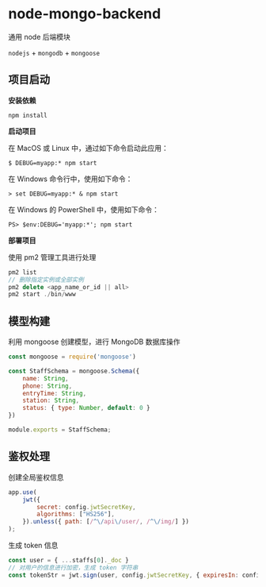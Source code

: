 # node-mongo-backend
通用 node 后端模块

`nodejs` + `mongodb` + `mongoose`

## 项目启动

**安装依赖**

```
npm install
```

**启动项目**

在 MacOS 或 Linux 中，通过如下命令启动此应用：

```console
$ DEBUG=myapp:* npm start
```

在 Windows 命令行中，使用如下命令：

```console
> set DEBUG=myapp:* & npm start
```

在 Windows 的 PowerShell 中，使用如下命令：

```console
PS> $env:DEBUG='myapp:*'; npm start
```

**部署项目**

使用 pm2 管理工具进行处理

```javascript
pm2 list
// 删除指定实例或全部实例
pm2 delete <app_name_or_id || all>
pm2 start ./bin/www
```

## 模型构建

利用 mongoose 创建模型，进行 MongoDB 数据库操作

```js
const mongoose = require('mongoose')

const StaffSchema = mongoose.Schema({
    name: String,
    phone: String,
    entryTime: String,
    station: String,
    status: { type: Number, default: 0 }
})

module.exports = StaffSchema;
```

## 鉴权处理

创建全局鉴权信息

```javascript
app.use(
    jwt({
        secret: config.jwtSecretKey,
        algorithms: ["HS256"],
    }).unless({ path: [/^\/api\/user/, /^\/img/] })
);
```

生成 token 信息

```javascript
const user = { ...staffs[0]._doc }
// 对用户的信息进行加密，生成 token 字符串 
const tokenStr = jwt.sign(user, config.jwtSecretKey, { expiresIn: config.expiresIn })
```

## 